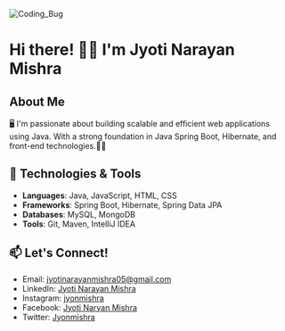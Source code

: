 
![Coding_Bug](https://github.com/Jyonmishra750/Jyonmishra750/assets/135500427/fa1bdd26-2357-466b-bf2c-f10f9971fcb4)

# Hi there! 🙋‍♂️ I'm Jyoti Narayan Mishra

## About Me
🖥 I'm passionate about building scalable and efficient web applications using Java. With a strong foundation in Java Spring Boot, Hibernate, and front-end technologies.👨‍💻

## 🔧 Technologies & Tools

- **Languages**: Java, JavaScript, HTML, CSS
- **Frameworks**: Spring Boot, Hibernate, Spring Data JPA
- **Databases**: MySQL, MongoDB
- **Tools**: Git, Maven, IntelliJ IDEA

## 📫 Let's Connect!
- Email: jyotinarayanmishra05@gmail.com 
- LinkedIn: [Jyoti Narayan Mishra](https://www.linkedin.com/in/jyoti-narayan-mishra)
- Instagram: [jyonmishra](https://www.instagram.com/jyonmishra)
- Facebook: [Jyoti Naryan Mishra](https://www.facebook.com/jyotinarayan.bubun.9)
- Twitter: [Jyonmishra](https://twitter.com/Jyonmishra)
